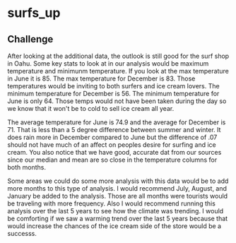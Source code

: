 # surfs_up
## Challenge
After looking at the additional data, the outlook is still good for the surf shop in Oahu. Some key stats to look at in our analysis would be maximum temperature and minimunm temperature. If you look at the max temperature in June it is 85. The max temperature for December is 83. Those temperatures would be inviting to both surfers and ice cream lovers. The minimum temperature for December is 56. The minimum temperature for June is only 64. Those temps would not have been taken during the day so we know that it won't be to cold to sell ice cream all year.

The average temperature for June is 74.9 and the average for December is 71. That is less than a 5 degree difference between summer and winter. It does rain more in December compared to June but the difference of .07 should not have much of an affect on peoples desire for surfing and ice cream. You also notice that we have good, accurate dat from our sources since our median and mean are so close in the temperature columns for both months.

Some areas we could do some more analysis with this data would be to add more months to this type of analysis. I would recommend July, August, and January be added to the analysis. Those are all months were tourists would be traveling with more frequency. Also I would recommend running this analysis over the last 5 years to see how the climate was trending. I would be comforting if we saw a warming trend over the last 5 years because that would increase the chances of the ice cream side of the store would be a successs.
